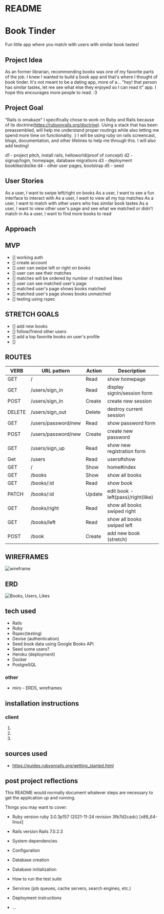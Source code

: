 # README
# Book Tinder
Fun little app where you match with users with similar book tastes! 

## Project Idea
As an former librarian, recommending books was one of my favorite parts of the job. I knew I wanted to build a book app and that's where I thought of book tinder. It's not meant to be a dating app, more of a... "hey! that person has similar tastes, let me see what else they enjoyed so I can read it" app. I hope this encourages more people to read. :3 

## Project Goal
"Rails is omakaze"
I specifically chose to work on Ruby and Rails because of its doctrine(https://rubyonrails.org/doctrine). Using a stack that has been preassembled, will help me understand proper routings while also letting me spend more time on functionality. :)  I will be using ruby on rails screencast, blogs, documentation, and other lifelines to help me through this.  I will also add testing!


d1 - project pitch, install rails, helloworld(proof of concept)
d2 - signup/login, homepage, database migrations
d3 - deployment booklike/dislike
d4 - other user pages, bootstrap
d5 - seed



## User Stories
As a user, I want to swipe left/right on books
As a user, I want to see a fun interface to interact with
As a user, I want to view all my top matches
As a user, I want to match with other users who has similar book tastes 
As a user, I want to view other user's page and see what we matched or didn't match in
As a user, I want to find more books to read


## Approach



## MVP
- [] working auth
- [] create account
- [] user can swipe left or right on books
- [] user can see their matches
- [] matches will be ordered by number of matched likes
- [] user can see matched user's page
- [] matched user's page shows books matched
- [] matched user's page shows books unmatched
- [] testing using rspec


## STRETCH GOALS

- [] add new books
- [] follow/friend other users
- [] add a top favorite books on user's profile
- [] 


## ROUTES

| VERB | URL pattern | Action | Description |
|------|-------------|--------|-------------|
| GET  | / | Read   | show homepage |
| GET | /users/sign_in | Read   | display signin/session form |
| POST | /users/sign_in | Create  | create new session |
| DELETE | /users/sign_out | Delete  | destroy current session |
| GET | /users/password/new | Read  | show password form |
| POST | /users/password/new | Create  | create new password |
| GET | /users/sign_up | Read  | show new registration form |
| Get | /users | Read  | users#show |
| GET | / | Show  | home#index |
| GET | /books | Show  | show all books |
| GET | /books/:id | Read  | show book |
| PATCH | /books/:id | Update  | edit book - left(pass)/right(like) |
| GET | /books/right | Read  | show all books swiped right |
| GET | /books/left | Read  | show all books swiped left |
| POST | /book | Create  | add new book (stretch) |


## WIREFRAMES
![wireframe](https://cdn.discordapp.com/attachments/829614700815319060/963335257346703380/wireframes-flowchart.PNG)

## ERD
![Books, Users, Likes](https://cdn.discordapp.com/attachments/919468128432455700/956715040008966224/Capture2.JPG)


## tech used
- Rails
- Ruby 
- Rspec(testing)
- Devise (authentication)
- Seed book data using Google Books API
- Seed some users?
- Heroku (deployment)
- Docker 
- PostgreSQL

### other
- miro - ERDS, wireframes

## installation instructions
### client
1. 
2. 
3. 



## sources used
- https://guides.rubyonrails.org/getting_started.html

## post project reflections



This README would normally document whatever steps are necessary to get the
application up and running.

Things you may want to cover:

* Ruby version
  ruby 3.0.3p157 (2021-11-24 revision 3fb7d2cadc) [x86_64-linux]

* Rails version
  Rails 7.0.2.3

* System dependencies

* Configuration

* Database creation

* Database initialization

* How to run the test suite

* Services (job queues, cache servers, search engines, etc.)

* Deployment instructions

* ...
